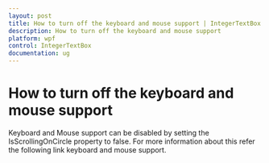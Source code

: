 ```yaml
---
layout: post
title: How to turn off the keyboard and mouse support | IntegerTextBox | wpf | Syncfusion
description: How to turn off the keyboard and mouse support     
platform: wpf
control: IntegerTextBox 
documentation: ug
---
```


# How to turn off the keyboard and mouse support

Keyboard and Mouse support can be disabled by setting the IsScrollingOnCircle property to false. For more information about this refer the following link keyboard and mouse support.